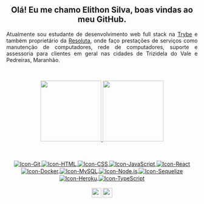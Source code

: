 <h2 align="center">Olá! Eu me chamo Elithon Silva, boas vindas ao meu GitHub.</h2>

<div align="justify">
  <p>Atualmente sou estudante de desenvolvimento web full stack na <a href="https://www.betrybe.com/">Trybe</a> e também proprietário da <a href="https://www.instagram.com/resoluta.tec/">Resoluta</a>, onde faço prestações de serviços como manutenção de computadores, rede de computadores, suporte e assessoria para clientes em geral nas cidades de Trizidela do Vale e Pedreiras, Maranhão.</p>
</div>

  ##

<div align="center">
  <br>
  <a href="https://github.com/oelithon">
    <img height="160em" src="https://github-readme-stats.vercel.app/api?username=oelithon&show_icons=true&theme=github_dark&include_all_commits=true&count_private=true"/>
    <img height="160em" src="https://github-readme-stats.vercel.app/api/top-langs/?username=oelithon&layout=compact&langs_count=7&theme=github_dark"/>
</div>
  
  ##

<div align="center" style="display: inline_block">
  <br>
    <img align="center" alt="Icon-Git" src="https://icongr.am/devicon/git-original.svg?size=27&color=currentColor">
    <img align="center" alt="Icon-HTML" src="https://icongr.am/devicon/html5-original.svg?size=27&color=currentColor">
    <img align="center" alt="Icon-CSS" src="https://icongr.am/devicon/css3-original.svg?size=27&color=currentColor">
    <img align="center" alt="Icon-JavaScript" src="https://icongr.am/devicon/javascript-original.svg?size=27&color=currentColor">
    <img align="center" alt="Icon-React" src="https://icongr.am/devicon/react-original.svg?size=27&color=currentColor">
    <img align="center" alt="Icon-Docker" src="https://icongr.am/devicon/docker-original.svg?size=27&color=currentColor">
    <img align="center" alt="Icon-MySQL" src="https://icongr.am/devicon/mysql-original.svg?size=27&color=currentColor">
    <img align="center" alt="Icon-Node.js" src="https://icongr.am/devicon/nodejs-original.svg?size=27&color=currentColor">
    <img align="center" alt="Icon-Sequelize" src="https://icongr.am/devicon/sequelize-original.svg?size=27&color=currentColor">
    <img align="center" alt="Icon-Heroku" src="https://icongr.am/devicon/heroku-original.svg?size=27&color=currentColor">
    <img align="center" alt="Icon-TypeScript" src="https://icongr.am/devicon/typescript-original.svg?size=27&color=currentColor">
</div>

<div align="center">
  <br>
    <a href = "mailto:elithonsilva@gmail.com"><img height="25" src="https://img.shields.io/badge/-Gmail-%23333?style=for-the-badge&logo=gmail&logoColor=white" target="_blank"></a>
<!--     <a href="https://instagram.com/oelithon"><img height="25" src="https://img.shields.io/badge/-Instagram-%23E4405F?style=for-the-badge&logo=instagram&logoColor=white" target="_blank"></a> -->
    <a href="https://www.linkedin.com/in/elithonsilva/"><img height="25" src="https://img.shields.io/badge/-LinkedIn-%230077B5?style=for-the-badge&logo=linkedin&logoColor=white" target="_blank"></a>
</div>
